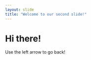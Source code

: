 ```yaml
---
layout: slide
title: "Welcome to our second slide!"
---
```

# Hi there!
Use the left arrow to go back!
